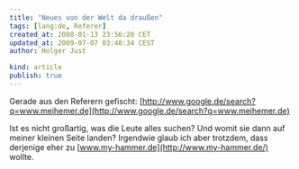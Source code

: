 ```yaml
---
title: "Neues von der Welt da draußen"
tags: [lang:de, Referer]
created_at: 2008-01-13 23:56:20 CET
updated_at: 2009-07-07 03:48:34 CEST
author: Holger Just

kind: article
publish: true
---
```


Gerade aus den Referern gefischt: [http://www.google.de/search?q=www.meihemer.de](http://www.google.de/search?q=www.meihemer.de)

Ist es nicht großartig, was die Leute alles suchen? Und womit sie dann auf meiner kleinen Seite landen? Irgendwie glaub ich aber trotzdem, dass derjenige eher zu [www.my-hammer.de](http://www.my-hammer.de/) wollte.